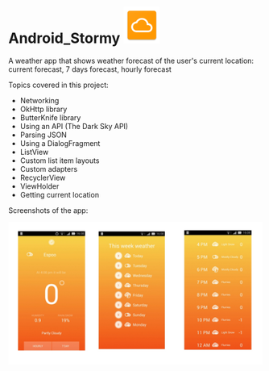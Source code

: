 # Android_Stormy ![alt tag](https://github.com/AnastasiaKarpenko/Android_Stormy/blob/master/ic_launcher.png) 
A weather app that shows weather forecast of the user's current location: 
current forecast, 7 days forecast, hourly forecast

Topics covered in this project:

- Networking
- OkHttp library
- ButterKnife library
- Using an API (The Dark Sky API)
- Parsing JSON
- Using a DialogFragment
- ListView
- Custom list item layouts
- Custom adapters
- RecyclerView
- ViewHolder
- Getting current location 


Screenshots of the app:

![alt tag](https://github.com/AnastasiaKarpenko/Android_Stormy/blob/master/Stormy_screenshots.jpg)
